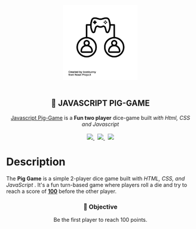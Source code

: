 <p align = "center">
<br>
<img src ="img/pvp.png" height="200" alt = "P2P logo">
<br>
<br>
</p>

<h2 align = "center">🐷 JAVASCRIPT PIG-GAME</h2>

<p align = "center">
<a href = "https://javscript-pig-game-v3.netlify.app">Javascript Pig-Game</a> is a <strong> Fun two player</strong> dice-game built <em>with Html, CSS and Javascript</em>
<br>
<br>
<a href = "#">
<img src = "https://img.shields.io/badge/HTML-5-E34F26?logo=html5&logoColor=white">
</a>
&nbsp;
<a href = "#">
<img src = "https://img.shields.io/badge/CSS-3-1572B6?logo=css3&logoColor=white">
</a>
&nbsp;
<a href = "#">
<img src = "https://img.shields.io/badge/JavaScript-ES6-F7DF1E?logo=javascript&logoColor=black">
</a>
</p>

# Description

The <strong> Pig Game</strong> is a simple 2-player dice game built with <em> HTML, CSS, and JavaScript </em>. It's a fun turn-based game where players roll a die and try to reach a score of <strong> <u> 100</u></strong> before the other player.

### <p align = "center">🎯 Objective</p>

<p align = "center">
Be the first player to reach 100 points.
</p>
